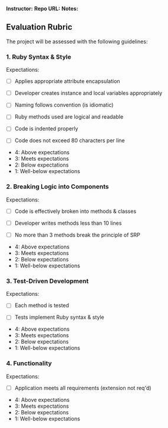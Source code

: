 **Instructor:** 
**Repo URL:** 
**Notes:** 

## Evaluation Rubric

The project will be assessed with the following guidelines:

### 1. Ruby Syntax & Style

Expectations: 

- [ ] Applies appropriate attribute encapsulation  

- [ ] Developer creates instance and local variables appropriately

- [ ] Naming follows convention (is idiomatic)

- [ ] Ruby methods used are logical and readable

- [ ] Code is indented properly

- [ ] Code does not exceed 80 characters per line  

* 4: Above expectations
* 3: Meets expectations
* 2: Below expectations
* 1: Well-below expectations

### 2. Breaking Logic into Components

Expectations: 

- [ ] Code is effectively broken into methods & classes 

- [ ] Developer writes methods less than 10 lines 

- [ ] No more than 3 methods break the principle of SRP 

* 4: Above expectations
* 3: Meets expectations
* 2: Below expectations
* 1: Well-below expectations

### 3. Test-Driven Development

Expectations: 

- [ ] Each method is tested  

- [ ] Tests implement Ruby syntax & style   

* 4: Above expectations
* 3: Meets expectations
* 2: Below expectations
* 1: Well-below expectations

### 4. Functionality

Expectations: 

- [ ] Application meets all requirements (extension not req'd)

* 4: Above expectations
* 3: Meets expectations
* 2: Below expectations
* 1: Well-below expectations